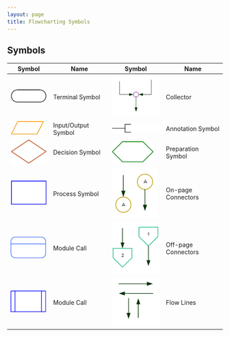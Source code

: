 ```yaml
---
layout: page
title: Flowcharting Symbols
---
```

## Symbols

Symbol | Name | Symbol | Name
-------|------|--------|-----
![terminal-symbol](files/terminal-symbol.png) | Terminal Symbol | ![collector-symbol](files/collector-symbol.png) | Collector
![io-symbol](files/io-symbol.png) | Input/Output Symbol | ![annotation-symbol](files/annotation-symbol.png) | Annotation Symbol
![decision-symbol](files/decision-symbol.png) | Decision Symbol | ![preparation-symbol](files/preparation-symbol.png) | Preparation Symbol
![process-symbol](files/process-symbol.png) | Process Symbol | ![on-page-connector-symbols](files/on-page-connector-symbols.png) | On-page Connectors
![module-call-symbol-1](files/module-call-symbol-1.png) | Module Call | ![off-page-connector-symbols](files/off-page-connector-symbols.png) | Off-page Connectors
![module-call-symbol-2](files/module-call-symbol-2.png) | Module Call | ![flowline-symbols](files/flowline-symbols.png) | Flow Lines


